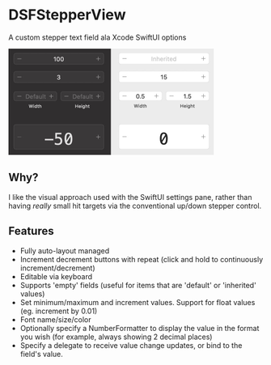 # DSFStepperView

A custom stepper text field ala Xcode SwiftUI options

<img src="https://github.com/dagronf/dagronf.github.io/blob/master/art/projects/DSFStepperView/DSFStepperView.jpg?raw=true" alt="drawing" width="406"/>

## Why?

I like the visual approach used with the SwiftUI settings pane, rather than having _really_ small hit targets via the conventional up/down stepper control.

## Features

* Fully auto-layout managed
* Increment decrement buttons with repeat (click and hold to continuously increment/decrement)
* Editable via keyboard
* Supports 'empty' fields (useful for items that are 'default' or 'inherited' values)
* Set minimum/maximum and increment values. Support for float values (eg. increment by 0.01)
* Font name/size/color
* Optionally specify a NumberFormatter to display the value in the format you wish (for example, always showing 2 decimal places)
* Specify a delegate to receive value change updates, or bind to the field's value.
